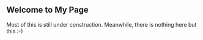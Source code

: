 ## Welcome to My Page
Most of this is still under construction.
Meanwhile, there is nothing here but this :-)
